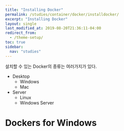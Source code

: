 ```yaml
---
title: "Installing Docker"
permalink: /studies/container/docker/installdocker/
excerpt: "Installing Docker"
layout: single
last_modified_at: 2019-08-20T21:36:11-04:00
redirect_from:
  - /theme-setup/
toc: true
sidebar:
  nav: "studies"
---
```

설치할 수 있는 Docker의 종류는 여러가지가 있다.
 * Desktop
   * Windows
   * Mac
 * Server
   * Linux
   * Windows Server

# Dockers for Windows
